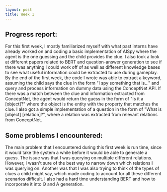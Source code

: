 ```yaml
---
layout: post
title: Week 1
---
```


## Progress report:

For this first week, I mostly familiarized myself with what past interns have already worked on and coding a basic implementation of AISpy where the agent is the one guessing and the child provides the clue. I also took a look at different papers related to BERT and question-answer generation to see if there was anything I could work off of as well as different knowledge bases to see what useful information could be extracted to use during gameplay. By the end of the first week, the code I wrote was able to extract a keyword, assuming the child says the clue in the form "I spy something that is..." and query and process information on dummy data using the ConceptNet API. If there was a match between the clue and information extracted from ConceptNet, the agent would return the guess in the form of "Is it a \[object\]?" where the object is the entity with the property that matches the clue. I also got a simple implementation of a question in the form of "What is \[object\] \[relation\]?", where a relation was extracted from relevant relations from ConceptNet.

## Some problems I encountered:

The main problem that I encountered during this first week is run time, since it would take the system a while before it would be able to generate a guess. The issue was that I was querying on multiple different relations. However, I wasn't sure of the best way to narrow down which relations I was querying on. Another was that I was also trying to think of the types of clues a child might say, which made coding to account for all these different scenarios difficult. I also had a hard time understanding BERT and how to incorporate it into Q and A generation.
